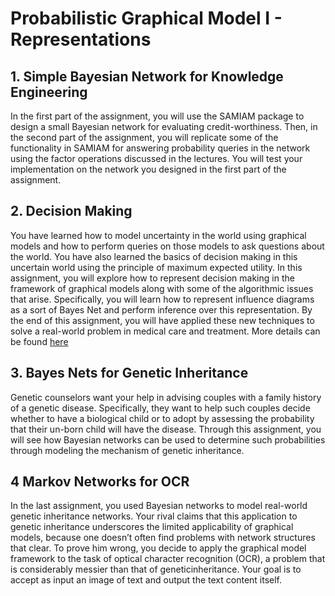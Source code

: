# Probabilistic Graphical Model I - Representations

## 1. Simple Bayesian Network for Knowledge Engineering
In the first part of the assignment, you will use the SAMIAM package to design a small Bayesian network for evaluating credit-worthiness. Then, in the second part of the assignment, you will replicate some of the functionality in SAMIAM for answering probability queries in the network using the factor operations discussed in the lectures. You will test your implementation on the network you designed in the first part of the assignment.

## 2. Decision Making
You have learned how to model uncertainty in the world using graphical models and how to perform queries on those models to ask questions about the world. You have also learned the basics of decision making in this uncertain world using the principle of maximum expected utility. In this assignment, you will explore how to represent decision making in the framework of graphical models along with some of the algorithmic issues that arise. Specifically, you will learn how to represent influence diagrams as a sort of Bayes Net and perform inference over this representation. By the end of this assignment, you will have applied these new techniques to solve a real-world problem in medical care and treatment.
More details can be found [here](https://github.com/2wavetech/Probabilistic-Graphical-Model-I---Representations/blob/master/Decision-Making-Release/PA-Decision-Making.pdf)

## 3. Bayes Nets for Genetic Inheritance
Genetic counselors want your help in advising couples with a family history of a genetic disease. Specifically, they want to help such couples decide whether to have a biological child or to adopt by assessing the probability that their un-born child will have the disease. Through this assignment, you will see how Bayesian networks can be used to determine such probabilities through modeling the mechanism of genetic inheritance.

## 4 Markov Networks for OCR
In the last assignment, you used Bayesian networks to model real-world genetic inheritance networks. Your rival claims that this application to genetic inheritance underscores the limited applicability of graphical models, because one doesn’t often find problems with network structures that clear. To prove him wrong, you decide to apply the graphical model framework to the task of
optical character recognition (OCR), a problem that is considerably messier than that of geneticinheritance. Your goal is to accept as input an image of text and output the text content itself.
